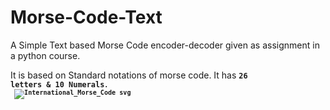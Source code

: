 # Morse-Code-Text
A Simple Text based Morse Code encoder-decoder given as assignment in a python course.

It is based on Standard notations of morse code.
It has <b><code>26 letters & 10 Numerals<code><b>.
<br>
![International_Morse_Code svg](https://user-images.githubusercontent.com/60871161/210752955-115e9711-967e-4d0f-95a4-994b3a3bfbad.png)